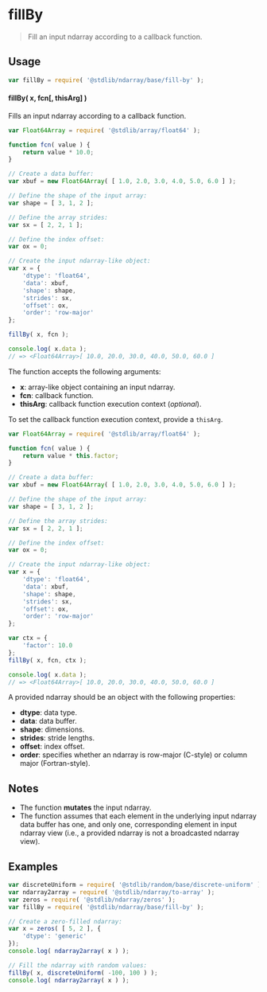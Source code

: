 <!--

@license Apache-2.0

Copyright (c) 2025 The Stdlib Authors.

Licensed under the Apache License, Version 2.0 (the "License");
you may not use this file except in compliance with the License.
You may obtain a copy of the License at

   http://www.apache.org/licenses/LICENSE-2.0

Unless required by applicable law or agreed to in writing, software
distributed under the License is distributed on an "AS IS" BASIS,
WITHOUT WARRANTIES OR CONDITIONS OF ANY KIND, either express or implied.
See the License for the specific language governing permissions and
limitations under the License.

-->

# fillBy

> Fill an input ndarray according to a callback function.

<section class="intro">

</section>

<!-- /.intro -->

<section class="usage">

## Usage

```javascript
var fillBy = require( '@stdlib/ndarray/base/fill-by' );
```

#### fillBy( x, fcn\[, thisArg] )

Fills an input ndarray according to a callback function.

```javascript
var Float64Array = require( '@stdlib/array/float64' );

function fcn( value ) {
    return value * 10.0;
}

// Create a data buffer:
var xbuf = new Float64Array( [ 1.0, 2.0, 3.0, 4.0, 5.0, 6.0 ] );

// Define the shape of the input array:
var shape = [ 3, 1, 2 ];

// Define the array strides:
var sx = [ 2, 2, 1 ];

// Define the index offset:
var ox = 0;

// Create the input ndarray-like object:
var x = {
    'dtype': 'float64',
    'data': xbuf,
    'shape': shape,
    'strides': sx,
    'offset': ox,
    'order': 'row-major'
};

fillBy( x, fcn );

console.log( x.data );
// => <Float64Array>[ 10.0, 20.0, 30.0, 40.0, 50.0, 60.0 ]
```

The function accepts the following arguments:

-   **x**: array-like object containing an input ndarray.
-   **fcn**: callback function.
-   **thisArg**: callback function execution context (_optional_).

To set the callback function execution context, provide a `thisArg`.

<!-- eslint-disable no-invalid-this -->

```javascript
var Float64Array = require( '@stdlib/array/float64' );

function fcn( value ) {
    return value * this.factor;
}

// Create a data buffer:
var xbuf = new Float64Array( [ 1.0, 2.0, 3.0, 4.0, 5.0, 6.0 ] );

// Define the shape of the input array:
var shape = [ 3, 1, 2 ];

// Define the array strides:
var sx = [ 2, 2, 1 ];

// Define the index offset:
var ox = 0;

// Create the input ndarray-like object:
var x = {
    'dtype': 'float64',
    'data': xbuf,
    'shape': shape,
    'strides': sx,
    'offset': ox,
    'order': 'row-major'
};

var ctx = {
    'factor': 10.0
};
fillBy( x, fcn, ctx );

console.log( x.data );
// => <Float64Array>[ 10.0, 20.0, 30.0, 40.0, 50.0, 60.0 ]
```

A provided ndarray should be an object with the following properties:

-   **dtype**: data type.
-   **data**: data buffer.
-   **shape**: dimensions.
-   **strides**: stride lengths.
-   **offset**: index offset.
-   **order**: specifies whether an ndarray is row-major (C-style) or column major (Fortran-style).

</section>

<!-- /.usage -->

<section class="notes">

## Notes

-   The function **mutates** the input ndarray.
-   The function assumes that each element in the underlying input ndarray data buffer has one, and only one, corresponding element in input ndarray view (i.e., a provided ndarray is not a broadcasted ndarray view).

</section>

<!-- /.notes -->

<section class="examples">

## Examples

<!-- eslint no-undef: "error" -->

```javascript
var discreteUniform = require( '@stdlib/random/base/discrete-uniform' ).factory;
var ndarray2array = require( '@stdlib/ndarray/to-array' );
var zeros = require( '@stdlib/ndarray/zeros' );
var fillBy = require( '@stdlib/ndarray/base/fill-by' );

// Create a zero-filled ndarray:
var x = zeros( [ 5, 2 ], {
    'dtype': 'generic'
});
console.log( ndarray2array( x ) );

// Fill the ndarray with random values:
fillBy( x, discreteUniform( -100, 100 ) );
console.log( ndarray2array( x ) );
```

</section>

<!-- /.examples -->

<!-- Section for related `stdlib` packages. Do not manually edit this section, as it is automatically populated. -->

<section class="related">

</section>

<!-- /.related -->

<section class="links">

<!-- <related-links> -->

<!-- </related-links> -->

</section>

<!-- /.links -->
